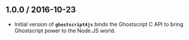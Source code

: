 ## 1.0.0 / 2016-10-23

* Initial version of **`ghostscript4js`** binds the Ghostscript C API to bring Ghostscript power to the Node.JS world. 
